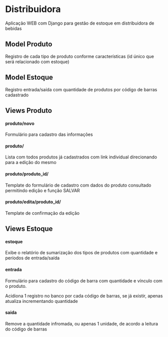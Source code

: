 # Distribuidora
Aplicação WEB com Django para gestão de estoque em distribuidora de bebidas

## Model Produto
Registro de cada tipo de produto conforme características 
(id único que será relacionado com estoque)

## Model Estoque
Registro entrada/saída com quantidade de produtos por código de barras cadastrado

## Views Produto
#### produto/novo
Formulário para cadastro das informações

#### produto/
Lista com todos produtos já cadastrados com link individual direcionando para a edição do mesmo

#### produto/produto_id/ 
Template do formulário de cadastro com dados do produto consultado permitindo edição e função SALVAR

#### produto/edita/produto_id/
Template de confirmação da edição

## Views Estoque
#### estoque
Exibe o relatório de sumarização dos tipos de produtos com quantidade e períodos de entrada/saída

#### entrada
Formulário para cadastro do código de barra com quantidade e vínculo com o produto.

Acidiona 1 registro no banco por cada código de barras, se já existir, apenas atualiza incrementando quantidade

#### saida
Remove a quantidade infromada, ou apenas 1 unidade, de acordo a leitura do código de barras
